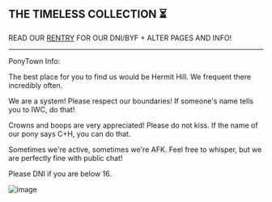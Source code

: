 ## THE TIMELESS COLLECTION ⏳

READ OUR [RENTRY](https://rentry.co/timelesscol) FOR OUR DNI/BYF + ALTER PAGES AND INFO!

***

PonyTown Info:

The best place for you to find us would be Hermit Hill. We frequent there incredibly often.

We are a system! Please respect our boundaries! If someone's name tells you to IWC, do that!

Crowns and boops are very appreciated! Please do not kiss. If the name of our pony says C+H, you can do that.

Sometimes we're active, sometimes we're AFK. Feel free to whisper, but we are perfectly fine with public chat!

Please DNI if you are below 16.

![image](https://github.com/user-attachments/assets/44e8e057-ba36-4a9d-b425-8ca8796dd4dd)


<!--
**TimelessCol/TimelessCol** is a ✨ _special_ ✨ repository because its `README.md` (this file) appears on your GitHub profile.

Here are some ideas to get you started:

- 🔭 I’m currently working on ...
- 🌱 I’m currently learning ...
- 👯 I’m looking to collaborate on ...
- 🤔 I’m looking for help with ...
- 💬 Ask me about ...
- 📫 How to reach me: ...
- 😄 Pronouns: ...
- ⚡ Fun fact: ...
-->
